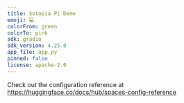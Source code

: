 ```yaml
---
title: Sotopia Pi Demo
emoji: 💻
colorFrom: green
colorTo: pink
sdk: gradio
sdk_version: 4.25.0
app_file: app.py
pinned: false
license: apache-2.0
---
```


Check out the configuration reference at https://huggingface.co/docs/hub/spaces-config-reference
